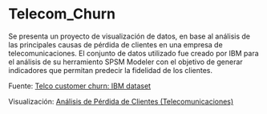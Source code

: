 # Telecom_Churn

Se presenta un proyecto de visualización de datos, en base al análisis de las principales causas de pérdida de clientes en una empresa de telecomunicaciones. El conjunto de datos utilizado fue creado por IBM para el análisis de su herramiento SPSM Modeler con el objetivo de generar indicadores que permitan predecir la fidelidad de los clientes. 


Fuente: [Telco customer churn: IBM dataset](https://www.kaggle.com/yeanzc/telco-customer-churn-ibm-dataset)

Visualización: [Análisis de Pérdida de Clientes (Telecomunicaciones)](https://public.tableau.com/app/profile/jonathan.zambrano/viz/Anlisis_Clientes_Perdidos/Anlisis_Prdida?publish=yes)


